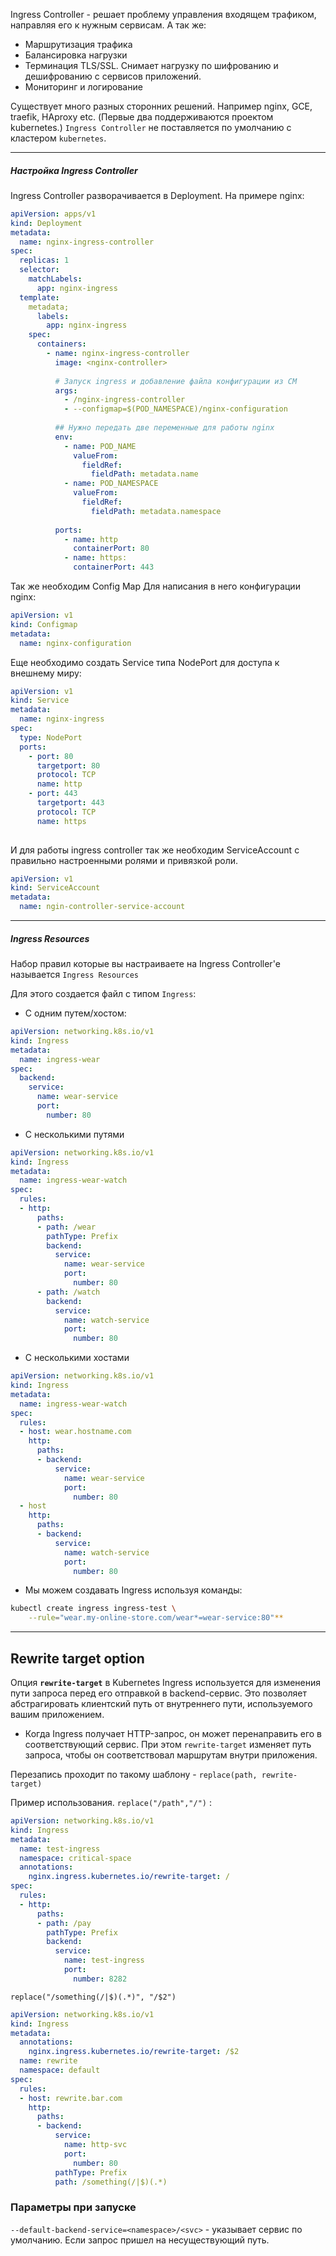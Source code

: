 
Ingress Controller - решает проблему управления входящем трафиком, направляя его к нужным сервисам. А так же:
- Маршрутизация трафика
- Балансировка нагрузки
- Терминация TLS/SSL. 
	Снимает нагрузку по шифрованию и дешифрованию с сервисов приложений.
- Мониторинг и логирование

Существует много разных сторонних решений. Например nginx, GCE, traefik, HAproxy etc. (Первые два поддерживаются проектом kubernetes.) 
`Ingress Controller` не поставляется по умолчанию с кластером `kubernetes`.

---
##### Настройка Ingress Controller
Ingress Controller разворачивается в Deployment.
На примере nginx:
```yaml
apiVersion: apps/v1
kind: Deployment
metadata:
  name: nginx-ingress-controller
spec:
  replicas: 1
  selector:
    matchLabels:
      app: nginx-ingress
  template:
    metadata;
      labels:
        app: nginx-ingress
    spec:
      containers:
        - name: nginx-ingress-controller
          image: <nginx-controller>
          
		  # Запуск ingress и добавление файла конфигурации из CM
		  args: 
		    - /nginx-ingress-controller
		    - --configmap=$(POD_NAMESPACE)/nginx-configuration
		  
		  ## Нужно передать две переменные для работы nginx
		  env:
		    - name: POD_NAME
		      valueFrom:
		        fieldRef:
		          fieldPath: metadata.name
		    - name: POD_NAMESPACE
		      valueFrom:
		        fieldRef:
		          fieldPath: metadata.namespace
		  
		  ports:
		    - name: http
		      containerPort: 80
		    - name: https:
		      containerPort: 443
```

Так же необходим Config Map Для написания в него конфигурации nginx:
```yaml
apiVersion: v1
kind: Configmap
metadata:
  name: nginx-configuration 
```

Еще необходимо создать Service типа NodePort для доступа к внешнему миру:
```yaml
apiVersion: v1
kind: Service
metadata:
  name: nginx-ingress
spec:
  type: NodePort
  ports:
    - port: 80
      targetport: 80
      protocol: TCP
      name: http
    - port: 443
      targetport: 443
      protocol: TCP
      name: https
      
```

И для работы ingress controller так же необходим ServiceAccount с правильно настроенными ролями и привязкой роли.
```yaml
apiVersion: v1
kind: ServiceAccount
metadata:
  name: ngin-controller-service-account
```

---
##### Ingress Resources

Набор правил которые вы настраиваете на Ingress Controller'е называется `Ingress Resources`

Для этого создается файл с типом `Ingress`:

- С одним путем/хостом: 
```yaml
apiVersion: networking.k8s.io/v1
kind: Ingress
metadata:
  name: ingress-wear
spec:
  backend:
    service:
      name: wear-service
      port: 
	    number: 80
```

- С несколькими путями
```yaml
apiVersion: networking.k8s.io/v1
kind: Ingress
metadata:
  name: ingress-wear-watch
spec:
  rules:
  - http:
      paths:
      - path: /wear
        pathType: Prefix
        backend:
          service:
            name: wear-service
            port: 
              number: 80
      - path: /watch
        backend:
          service:
            name: watch-service
            port:
              number: 80
```

- С несколькими хостами
```yaml
apiVersion: networking.k8s.io/v1
kind: Ingress
metadata:
  name: ingress-wear-watch
spec:
  rules:
  - host: wear.hostname.com
    http:
      paths:
      - backend:
          service:
            name: wear-service
            port: 
              number: 80
  - host
    http:
      paths:
	  - backend:
	      service:
		    name: watch-service
		    port:
		      number: 80
```

- Мы можем создавать Ingress используя команды:
```bash
kubectl create ingress ingress-test \
	--rule="wear.my-online-store.com/wear*=wear-service:80"**
```

---
## Rewrite target option

Опция **`rewrite-target`** в Kubernetes Ingress используется для изменения пути запроса перед его отправкой в backend-сервис. Это позволяет абстрагировать клиентский путь от внутреннего пути, используемого вашим приложением.

- Когда Ingress получает HTTP-запрос, он может перенаправить его в соответствующий сервис. При этом `rewrite-target` изменяет путь запроса, чтобы он соответствовал маршрутам внутри приложения.

Перезапись проходит по такому шаблону - `replace(path, rewrite-target)`

Пример использования. `replace("/path","/")` :
```yaml
apiVersion: networking.k8s.io/v1
kind: Ingress
metadata:
  name: test-ingress
  namespace: critical-space
  annotations:
    nginx.ingress.kubernetes.io/rewrite-target: /
spec:
  rules:
  - http:
      paths:
      - path: /pay
        pathType: Prefix
        backend:
          service:
            name: test-ingress
	        port:
	          number: 8282
```

`replace("/something(/|$)(.*)", "/$2")`
```yaml
apiVersion: networking.k8s.io/v1
kind: Ingress
metadata:
  annotations:
    nginx.ingress.kubernetes.io/rewrite-target: /$2
  name: rewrite
  namespace: default
spec:
  rules:
  - host: rewrite.bar.com
    http:
      paths:
      - backend:
          service:
            name: http-svc
	        port:
	          number: 80
	      pathType: Prefix
          path: /something(/|$)(.*)
```

### Параметры при запуске
`--default-backend-service=<namespace>/<svc>` - указывает сервис по умолчанию. Если запрос пришел на несуществующий путь.